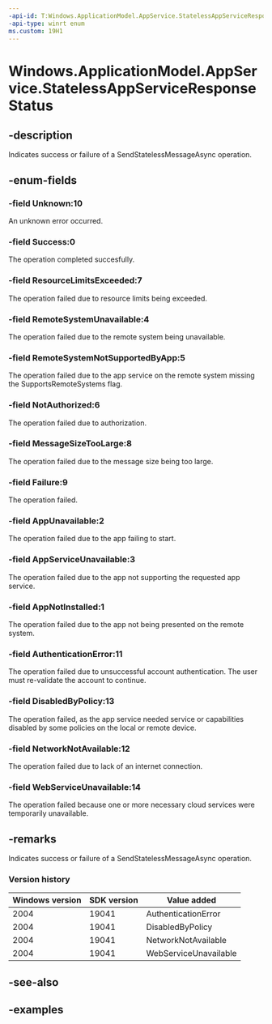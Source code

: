 ```yaml
---
-api-id: T:Windows.ApplicationModel.AppService.StatelessAppServiceResponseStatus
-api-type: winrt enum
ms.custom: 19H1
---
```


<!-- Enumeration syntax.
public enum StatelessAppServiceResponseStatus : int
-->

# Windows.ApplicationModel.AppService.StatelessAppServiceResponseStatus

## -description
Indicates success or failure of a SendStatelessMessageAsync operation.

## -enum-fields
### -field Unknown:10
An unknown error occurred.

### -field Success:0
The operation completed succesfully.

### -field ResourceLimitsExceeded:7
The operation failed due to resource limits being exceeded.

### -field RemoteSystemUnavailable:4
The operation failed due to the remote system being unavailable.

### -field RemoteSystemNotSupportedByApp:5
The operation failed due to the app service on the remote system missing the SupportsRemoteSystems flag.

### -field NotAuthorized:6
The operation failed due to authorization.

### -field MessageSizeTooLarge:8
The operation failed due to the message size being too large.

### -field Failure:9
The operation failed.

### -field AppUnavailable:2
The operation failed due to the app failing to start.

### -field AppServiceUnavailable:3
The operation failed due to the app not supporting the requested app service.

### -field AppNotInstalled:1
The operation failed due to the app not being presented on the remote system.

### -field AuthenticationError:11
The operation failed due to unsuccessful account authentication. The user must re-validate the account to continue.

### -field DisabledByPolicy:13
The operation failed, as the app service needed service or capabilities disabled by some policies on the local or remote device.

### -field NetworkNotAvailable:12
The operation failed due to lack of an internet connection.

### -field WebServiceUnavailable:14
The operation failed because one or more necessary cloud services were temporarily unavailable.

## -remarks
Indicates success or failure of a SendStatelessMessageAsync operation.

### Version history

| Windows version | SDK version | Value added |
| -- | -- | -- |
| 2004 | 19041 | AuthenticationError |
| 2004 | 19041 | DisabledByPolicy |
| 2004 | 19041 | NetworkNotAvailable |
| 2004 | 19041 | WebServiceUnavailable |

## -see-also

## -examples
